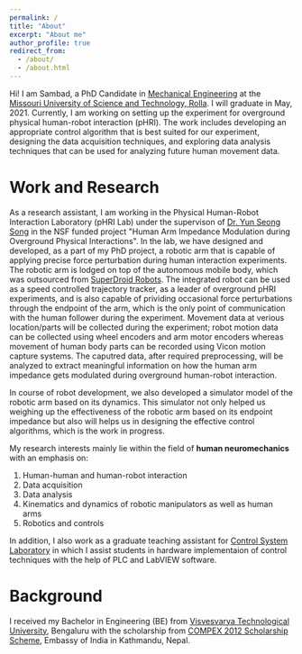 ```yaml
---
permalink: /
title: "About"
excerpt: "About me"
author_profile: true
redirect_from: 
  - /about/
  - /about.html
---
```


Hi! I am Sambad, a PhD Candidate in [Mechanical Engineering](https://mae.mst.edu/) at the [Missouri University of Science and Technology, Rolla](https://www.mst.edu/). I will graduate in May, 2021. Currently, I am working on setting up the experiment for overground physical human-robot interaction (pHRI). The work includes developing an appropriate control algorithm that is best suited for our experiment, designing the data acquisition techniques, and exploring data analysis techniques that can be used for analyzing future human movement data.

Work and Research
======
As a research assistant, I am working in the Physical Human-Robot Interaction Laboratory (pHRI Lab) under the supervison of [Dr. Yun Seong Song](https://mae.mst.edu/facultyandstaff/facultysong/) in the NSF funded project "Human Arm Impedance Modulation during Overground Physical Interactions". In the lab, we have designed and developed, as a part of my PhD project, a robotic arm that is capable of applying precise force perturbation during human interaction experiments. The robotic arm is lodged on top of the autonomous mobile body, which was outsourced from [SuperDroid Robots](https://www.superdroidrobots.com/shop/item.aspx/ig52-db4-4wd-all-terrain-heavy-duty-robot-platform/1648/). The integrated robot can be used as a speed controlled trajectory tracker, as a leader of overground pHRI experiments, and is also capable of prividing occasional force perturbations through the endpoint of the arm, which is the only point of communication with the human follower during the experiment. Movement data at verious location/parts will be collected during the experiment; robot motion data can be collected using wheel encoders and arm motor encoders whereas movement of human body parts can be recorded using Vicon motion capture systems. The caputred data, after required preprocessing, will be analyzed to extract meaningful information on how the human arm impedance gets modulated during overground human-robot interaction. 

In course of robot development, we also developed a simulator model of the robotic arm based on its dynamics. This simulator not only helped us weighing up the effectiveness of the robotic arm based on its endpoint impedance but also will helps us in designing the effective control algorithms, which is the work in progress.

My research interests mainly lie within the field of **human neuromechanics** with an emphasis on: 
1. Human-human and human-robot interaction
1. Data acquisition
1. Data analysis
1. Kinematics and dynamics of robotic manipulators as well as human arms
1. Robotics and controls

In addition, I also work as a graduate teaching assistant for [Control System Laboratory](https://mae.mst.edu/facilities/learninglabcontrolsys/) in which I assist students in hardware implementaion of control techniques with the help of PLC and LabVIEW software.

Background
======
I received my Bachelor in Engineering (BE) from [Visvesvarya Technological University](https://vtu.ac.in/en/), Bengaluru with the scholarship from [COMPEX 2012 Scholarship Scheme](https://www.indembkathmandu.gov.in/page/about-education-and-scholarship/), Embassy of India in Kathmandu, Nepal.
